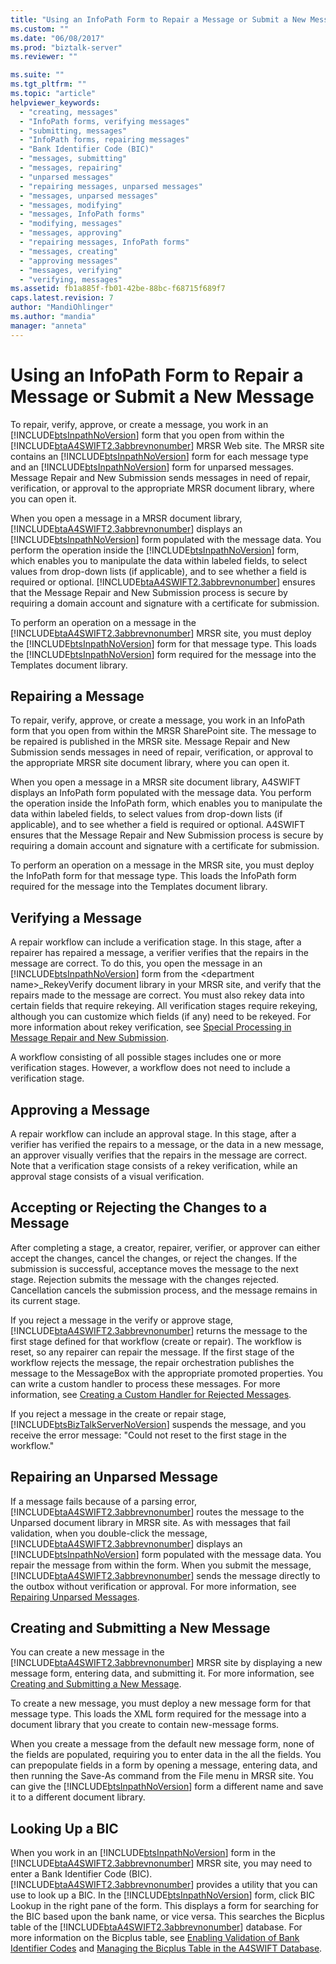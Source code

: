 ```yaml
---
title: "Using an InfoPath Form to Repair a Message or Submit a New Message | Microsoft Docs"
ms.custom: ""
ms.date: "06/08/2017"
ms.prod: "biztalk-server"
ms.reviewer: ""

ms.suite: ""
ms.tgt_pltfrm: ""
ms.topic: "article"
helpviewer_keywords: 
  - "creating, messages"
  - "InfoPath forms, verifying messages"
  - "submitting, messages"
  - "InfoPath forms, repairing messages"
  - "Bank Identifier Code (BIC)"
  - "messages, submitting"
  - "messages, repairing"
  - "unparsed messages"
  - "repairing messages, unparsed messages"
  - "messages, unparsed messages"
  - "messages, modifying"
  - "messages, InfoPath forms"
  - "modifying, messages"
  - "messages, approving"
  - "repairing messages, InfoPath forms"
  - "messages, creating"
  - "approving messages"
  - "messages, verifying"
  - "verifying, messages"
ms.assetid: fb1a885f-fb01-42be-88bc-f68715f689f7
caps.latest.revision: 7
author: "MandiOhlinger"
ms.author: "mandia"
manager: "anneta"
---
```

# Using an InfoPath Form to Repair a Message or Submit a New Message
To repair, verify, approve, or create a message, you work in an [!INCLUDE[btsInpathNoVersion](../../includes/btsinpathnoversion-md.md)] form that you open from within the [!INCLUDE[btaA4SWIFT2.3abbrevnonumber](../../includes/btaa4swift2-3abbrevnonumber-md.md)] MRSR Web site. The MRSR site contains an [!INCLUDE[btsInpathNoVersion](../../includes/btsinpathnoversion-md.md)] form for each message type and an [!INCLUDE[btsInpathNoVersion](../../includes/btsinpathnoversion-md.md)] form for unparsed messages. Message Repair and New Submission sends messages in need of repair, verification, or approval to the appropriate MRSR document library, where you can open it.  
  
 When you open a message in a MRSR document library, [!INCLUDE[btaA4SWIFT2.3abbrevnonumber](../../includes/btaa4swift2-3abbrevnonumber-md.md)] displays an [!INCLUDE[btsInpathNoVersion](../../includes/btsinpathnoversion-md.md)] form populated with the message data. You perform the operation inside the [!INCLUDE[btsInpathNoVersion](../../includes/btsinpathnoversion-md.md)] form, which enables you to manipulate the data within labeled fields, to select values from drop-down lists (if applicable), and to see whether a field is required or optional. [!INCLUDE[btaA4SWIFT2.3abbrevnonumber](../../includes/btaa4swift2-3abbrevnonumber-md.md)] ensures that the Message Repair and New Submission process is secure by requiring a domain account and signature with a certificate for submission.  
  
 To perform an operation on a message in the [!INCLUDE[btaA4SWIFT2.3abbrevnonumber](../../includes/btaa4swift2-3abbrevnonumber-md.md)] MRSR site, you must deploy the [!INCLUDE[btsInpathNoVersion](../../includes/btsinpathnoversion-md.md)] form for that message type. This loads the [!INCLUDE[btsInpathNoVersion](../../includes/btsinpathnoversion-md.md)] form required for the message into the Templates document library.  
  
## Repairing a Message  
 To repair, verify, approve, or create a message, you work in an InfoPath form that you open from within the MRSR SharePoint site. The message to be repaired is published in the MRSR site. Message Repair and New Submission sends messages in need of repair, verification, or approval to the appropriate MRSR site document library, where you can open it.  
  
 When you open a message in a MRSR site document library, A4SWIFT displays an InfoPath form populated with the message data. You perform the operation inside the InfoPath form, which enables you to manipulate the data within labeled fields, to select values from drop-down lists (if applicable), and to see whether a field is required or optional. A4SWIFT ensures that the Message Repair and New Submission process is secure by requiring a domain account and signature with a certificate for submission.  
  
 To perform an operation on a message in the MRSR site, you must deploy the InfoPath form for that message type. This loads the InfoPath form required for the message into the Templates document library.  
  
## Verifying a Message  
 A repair workflow can include a verification stage. In this stage, after a repairer has repaired a message, a verifier verifies that the repairs in the message are correct. To do this, you open the message in an [!INCLUDE[btsInpathNoVersion](../../includes/btsinpathnoversion-md.md)] form from the \<department name\>_RekeyVerify document library in your MRSR site, and verify that the repairs made to the message are correct. You must also rekey data into certain fields that require rekeying. All verification stages require rekeying, although you can customize which fields (if any) need to be rekeyed. For more information about rekey verification, see [Special Processing in Message Repair and New Submission](../../adapters-and-accelerators/accelerator-swift/special-processing-in-message-repair-and-new-submission.md).  
  
 A workflow consisting of all possible stages includes one or more verification stages. However, a workflow does not need to include a verification stage.  
  
## Approving a Message  
 A repair workflow can include an approval stage. In this stage, after a verifier has verified the repairs to a message, or the data in a new message, an approver visually verifies that the repairs in the message are correct. Note that a verification stage consists of a rekey verification, while an approval stage consists of a visual verification.  
  
## Accepting or Rejecting the Changes to a Message  
 After completing a stage, a creator, repairer, verifier, or approver can either accept the changes, cancel the changes, or reject the changes. If the submission is successful, acceptance moves the message to the next stage. Rejection submits the message with the changes rejected. Cancellation cancels the submission process, and the message remains in its current stage.  
  
 If you reject a message in the verify or approve stage, [!INCLUDE[btaA4SWIFT2.3abbrevnonumber](../../includes/btaa4swift2-3abbrevnonumber-md.md)] returns the message to the first stage defined for that workflow (create or repair). The workflow is reset, so any repairer can repair the message. If the first stage of the workflow rejects the message, the repair orchestration publishes the message to the MessageBox with the appropriate promoted properties. You can write a custom handler to process these messages. For more information, see [Creating a Custom Handler for Rejected Messages](../../adapters-and-accelerators/accelerator-swift/creating-a-custom-handler-for-rejected-messages.md).  
  
 If you reject a message in the create or repair stage, [!INCLUDE[btsBizTalkServerNoVersion](../../includes/btsbiztalkservernoversion-md.md)] suspends the message, and you receive the error message: "Could not reset to the first stage in the workflow."  
  
## Repairing an Unparsed Message  
 If a message fails because of a parsing error, [!INCLUDE[btaA4SWIFT2.3abbrevnonumber](../../includes/btaa4swift2-3abbrevnonumber-md.md)] routes the message to the Unparsed document library in MRSR site. As with messages that fail validation, when you double-click the message, [!INCLUDE[btaA4SWIFT2.3abbrevnonumber](../../includes/btaa4swift2-3abbrevnonumber-md.md)] displays an [!INCLUDE[btsInpathNoVersion](../../includes/btsinpathnoversion-md.md)] form populated with the message data. You repair the message from within the form. When you submit the message, [!INCLUDE[btaA4SWIFT2.3abbrevnonumber](../../includes/btaa4swift2-3abbrevnonumber-md.md)] sends the message directly to the outbox without verification or approval. For more information, see [Repairing Unparsed Messages](../../adapters-and-accelerators/accelerator-swift/repairing-unparsed-messages.md).  
  
## Creating and Submitting a New Message  
 You can create a new message in the [!INCLUDE[btaA4SWIFT2.3abbrevnonumber](../../includes/btaa4swift2-3abbrevnonumber-md.md)] MRSR site by displaying a new message form, entering data, and submitting it. For more information, see [Creating and Submitting a New Message](../../adapters-and-accelerators/accelerator-swift/creating-and-submitting-a-new-message.md).  
  
 To create a new message, you must deploy a new message form for that message type. This loads the XML form required for the message into a document library that you create to contain new-message forms.  
  
 When you create a message from the default new message form, none of the fields are populated, requiring you to enter data in the all the fields. You can prepopulate fields in a form by opening a message, entering data, and then running the Save-As command from the File menu in MRSR site. You can give the [!INCLUDE[btsInpathNoVersion](../../includes/btsinpathnoversion-md.md)] form a different name and save it to a different document library.  
  
## Looking Up a BIC  
 When you work in an [!INCLUDE[btsInpathNoVersion](../../includes/btsinpathnoversion-md.md)] form in the [!INCLUDE[btaA4SWIFT2.3abbrevnonumber](../../includes/btaa4swift2-3abbrevnonumber-md.md)] MRSR site, you may need to enter a Bank Identifier Code (BIC). [!INCLUDE[btaA4SWIFT2.3abbrevnonumber](../../includes/btaa4swift2-3abbrevnonumber-md.md)] provides a utility that you can use to look up a BIC. In the [!INCLUDE[btsInpathNoVersion](../../includes/btsinpathnoversion-md.md)] form, click BIC Lookup in the right pane of the form. This displays a form for searching for the BIC based upon the bank name, or vice versa. This searches the Bicplus table of the [!INCLUDE[btaA4SWIFT2.3abbrevnonumber](../../includes/btaa4swift2-3abbrevnonumber-md.md)] database. For more information on the Bicplus table, see [Enabling Validation of Bank Identifier Codes](../../adapters-and-accelerators/accelerator-swift/enabling-validation-of-bank-identifier-codes.md) and [Managing the Bicplus Table in the A4SWIFT Database](../../adapters-and-accelerators/accelerator-swift/managing-the-bicplus-table-in-the-a4swift-database.md).